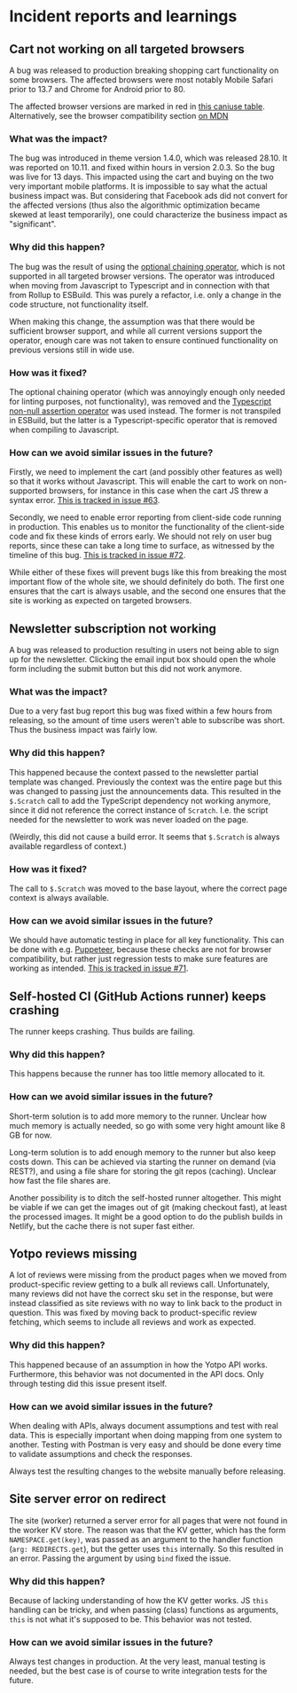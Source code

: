 # Incident reports and learnings

## Cart not working on all targeted browsers

A bug was released to production breaking shopping cart functionality on some browsers. The affected browsers were most notably Mobile Safari prior to 13.7 and Chrome for Android prior to 80.

The affected browser versions are marked in red in [this caniuse table](https://caniuse.com/mdn-javascript_operators_optional_chaining). Alternatively, see the browser compatibility section [on MDN](https://developer.mozilla.org/en-US/docs/Web/JavaScript/Reference/Operators/Optional_chaining)

### What was the impact?

The bug was introduced in theme version 1.4.0, which was released 28.10. It was reported on 10.11. and fixed within hours in version 2.0.3. So the bug was live for 13 days. This impacted using the cart and buying on the two very important mobile platforms. It is impossible to say what the actual business impact was. But considering that Facebook ads did not convert for the affected versions (thus also the algorithmic optimization became skewed at least temporarily), one could characterize the business impact as "significant".

### Why did this happen?

The bug was the result of using the [optional chaining operator](https://developer.mozilla.org/en-US/docs/Web/JavaScript/Reference/Operators/Optional_chaining), which is not supported in all targeted browser versions. The operator was introduced when moving from Javascript to Typescript and in connection with that from Rollup to ESBuild. This was purely a refactor, i.e. only a change in the code structure, not functionality itself.

When making this change, the assumption was that there would be sufficient browser support, and while all current versions support the operator, enough care was not taken to ensure continued functionality on previous versions still in wide use.

### How was it fixed?

The optional chaining operator (which was annoyingly enough only needed for linting purposes, not functionality), was removed and the [Typescript non-null assertion operator](https://www.typescriptlang.org/docs/handbook/release-notes/typescript-2-0.html#non-null-assertion-operator) was used instead. The former is not transpiled in ESBuild, but the latter is a Typescript-specific operator that is removed when compiling to Javascript.

### How can we avoid similar issues in the future?

Firstly, we need to implement the cart (and possibly other features as well) so that it works without Javascript. This will enable the cart to work on non-supported browsers, for instance in this case when the cart JS threw a syntax error. [This is tracked in issue #63](https://github.com/reima-ecom/reima-theme/issues/63).

Secondly, we need to enable error reporting from client-side code running in production. This enables us to monitor the functionality of the client-side code and fix these kinds of errors early. We should not rely on user bug reports, since these can take a long time to surface, as witnessed by the timeline of this bug. [This is tracked in issue #72](https://github.com/reima-ecom/reima-theme/issues/72).

While either of these fixes will prevent bugs like this from breaking the most important flow of the whole site, we should definitely do both. The first one ensures that the cart is always usable, and the second one ensures that the site is working as expected on targeted browsers.

## Newsletter subscription not working

A bug was released to production resulting in users not being able to sign up for the newsletter. Clicking the email input box should open the whole form including the submit button but this did not work anymore.

### What was the impact?

Due to a very fast bug report this bug was fixed within a few hours from releasing, so the amount of time users weren't able to subscribe was short. Thus the business impact was fairly low.

### Why did this happen?

This happened because the context passed to the newsletter partial template was changed. Previously the context was the entire page but this was changed to passing just the announcements data. This resulted in the `$.Scratch` call to add the TypeScript dependency not working anymore, since it did not reference the correct instance of `Scratch`. I.e. the script needed for the newsletter to work was never loaded on the page.

(Weirdly, this did not cause a build error. It seems that `$.Scratch` is always available regardless of context.)

### How was it fixed?

The call to `$.Scratch` was moved to the base layout, where the correct page context is always available.

### How can we avoid similar issues in the future?

We should have automatic testing in place for all key functionality. This can be done with e.g. [Puppeteer](https://pptr.dev/), because these checks are not for browser compatibility, but rather just regression tests to make sure features are working as intended. [This is tracked in issue #71](https://github.com/reima-ecom/reima-theme/issues/71).

## Self-hosted CI (GitHub Actions runner) keeps crashing

The runner keeps crashing. Thus builds are failing.

### Why did this happen?

This happens because the runner has too little memory allocated to it.

### How can we avoid similar issues in the future?

Short-term solution is to add more memory to the runner. Unclear how much memory is actually needed, so go with some very hight amount like 8 GB for now.

Long-term solution is to add enough memory to the runner but also keep costs down. This can be achieved via starting the runner on demand (via REST?), and using a file share for storing the git repos (caching). Unclear how fast the file shares are.

Another possibility is to ditch the self-hosted runner altogether. This might be viable if we can get the images out of git (making checkout fast), at least the processed images. It might be a good option to do the publish builds in Netlify, but the cache there is not super fast either.

## Yotpo reviews missing

A lot of reviews were missing from the product pages when we moved from product-specific review getting to a bulk all reviews call. Unfortunately, many reviews did not have the correct sku set in the response, but were instead classified as site reviews with no way to link back to the product in question. This was fixed by moving back to product-specific review fetching, which seems to include all reviews and work as expected.

### Why did this happen?

This happened because of an assumption in how the Yotpo API works. Furthermore, this behavior was not documented in the API docs. Only through testing did this issue present itself.

### How can we avoid similar issues in the future?

When dealing with APIs, always document assumptions and test with real data. This is especially important when doing mapping from one system to another. Testing with Postman is very easy and should be done every time to validate assumptions and check the responses.

Always test the resulting changes to the website manually before releasing.

## Site server error on redirect

The site (worker) returned a server error for all pages that were not found in the worker KV store. The reason was that the KV getter, which has the form `NAMESPACE.get(key)`, was passed as an argument to the handler function (`arg: REDIRECTS.get`), but the getter uses `this` internally. So this resulted in an error. Passing the argument by using `bind` fixed the issue.

### Why did this happen?

Because of lacking understanding of how the KV getter works. JS `this` handling can be tricky, and when passing (class) functions as arguments, `this` is not what it's supposed to be. This behavior was not tested.

### How can we avoid similar issues in the future?

Always test changes in production. At the very least, manual testing is needed, but the best case is of course to write integration tests for the future.

<!--
## Template

Short description of the bug from a user perspective.

### What was the impact?

### Why did this happen?

### How was it fixed?

### How can we avoid similar issues in the future?
-->
